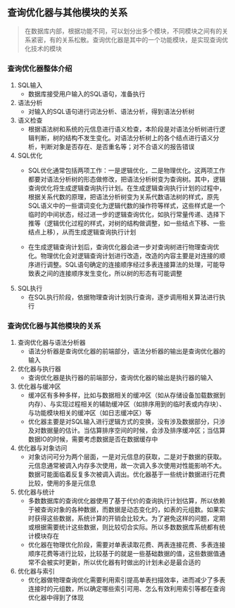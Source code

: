 ## 查询优化器与其他模块的关系
> 在数据库内部，根据功能不同，可以划分出多个模块，不同模块之间有的关系紧密，有的关系松散。查询优化器是其中的一个功能模块，是实现查询优化技术的模块
### 查询优化器整体介绍
1. SQL输入
   * 数据库接受用户输入的SQL语句，准备执行
2. 语法分析
   * 对输入的SQL语句进行词法分析、语法分析，得到语法分析树
3. 语义检查
   * 根据语法树和系统的元信息进行语义检查，本阶段是对语法分析树进行逻辑判断，树的结构不发生变化。对语法分析树上的各个结点进行语义分析，判断对象是否存在、是否重名等；对不合语义的报告错误
4. SQL优化
   * SQL优化通常包括两项工作：一是逻辑优化，二是物理优化。这两项工作都要对语法分析树的形态做修改，把语法分析树变为查询树。其中，逻辑查询优化将生成逻辑查询执行计划。在生成逻辑查询执行计划的过程中，根据关系代数的原理，把语法分析树变为关系代数语法树的样式，原先SQL语义中的一些谓词变化为逻辑代数的操作符等样式，这些样式是一个临时的中间状态，经过进一步的逻辑查询优化，如执行常量传递、选择下推等（逻辑优化过程的样式，对树的结构做调整，如一些结点下移、一些结点上移），从而生成逻辑查询执行计划

   * 在生成逻辑查询计划后，查询优化器会进一步对查询树进行物理查询优化。物理优化会对逻辑查询计划进行改造，改造的内容主要是对连接的顺序进行调整。SQL语句确定的连接顺序经过多表连接算法的处理，可能导致表之间的连接顺序发生变化，所以树的形态有可能调整
5. SQL执行
   * 在SQL执行阶段，依据物理查询计划执行查询，逐步调用相关算法进行执行
### 查询优化器与其他模块的关系
1. 查询优化器与语法分析器
   * 语法分析器是查询优化器的前端部分，语法分析器的输出是查询优化器的输入
2. 优化器与执行器
   * 查询优化器是执行器的前端部分，查询优化器的输出是执行器的输入
3. 优化器与缓冲区
   * 缓冲区有多种多样，比如与数据相关的缓冲区（如从存储设备加载数据到内存）、与实现过程相关的辅助缓冲区（如排序用到的临时表或内存块）、与功能模块相关的缓冲区（如日志缓冲区）等
   * 优化器主要是对SQL输入进行逻辑方式的变换，没有涉及数据部分，只涉及对数据量的估计。当估算排序空间的时候，会涉及排序缓冲区；当估算数据IO的时候，需要考虑数据是否在数据缓存中
4. 优化器与对象访问
   * 对象访问可分为两个层面，一是对元信息的获取，二是对于数据的获取。元信息通常被调入内存多次使用，故一次调入多次使用对性能影响不大。数据可能面临着反复多次被调入调出。优化器基于一些统计数据进行花费比较，使用的多是元信息
5. 优化器与统计
   * 多数数据库的查询优化器使用了基于代价的查询执行计划估算，所以依赖于被查询对象的各种数据，而数据是动态变化的，如表的元组数。如果实时获得这些数据，系统计算的开销会比较大。为了避免这样的问题，定期或根据需要统计这些数据，则比较切合实际。所以多数数据库系统都有统计模块存在
   * 优化器在物理优化阶段，需要对单表读取花费、两表连接花费、多表连接顺序花费等进行比较，比较基于的就是一些基础数据的值，这些数据值通常不会被实时更新，所以优化器有时做出的计划未必是最合适的
6. 优化器与索引
   * 优化器做物理查询优化需要利用索引提高单表扫描效率，进而减少了多表连接时的元组数，所以确定哪些索引可用、怎么有效利用索引等都在查询优化器中得到了体现
